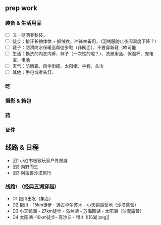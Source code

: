 
## prep work

###  装备 & 生活用品
- [ ] 五一期间春秋装，
- [ ] 徒步：排汗长袖体恤 + 抓绒衣，冲锋衣备用，（羽绒服防止夜间温度下降？）
- [ ] 鞋子：防滑防水保暖高帮徒步鞋（非网面），不要穿新鞋（咋可能
- [ ] 生活：换洗的内衣内裤、袜子（一次性的呢？）、洗漱用品、保温杯、充电宝、电池
- [ ] 天气：防晒霜、雨伞雨披、太阳帽、手套、头巾
- [ ] 其他：手电或者头灯、

### 吃

### 摄影 & 箱包


### 药


### 证件

## 线路 & 日程


- 团1 小红书极致玩家户外旅游
- 团2 向野而生
- 团3 阿拉善沙漠旅行

### 线路1 （经典五湖穿越）
- D1 银川出发（集合）
- D2 银川 - 15km徒步 - 通古卓尔苏木 - 小天鹅湖营地（沙漠露营）
- D3 小天鹅湖 - 27km徒步 - 乌兰湖 - 苏海图湖 - 太阳湖（沙漠露营）
- D4 太阳湖 -10km徒步- 高沙丘 - 银川
![[5湖.png]]